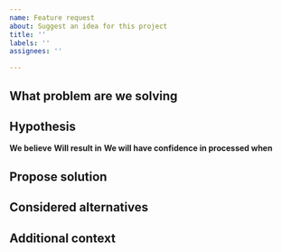 ```yaml
---
name: Feature request
about: Suggest an idea for this project
title: ''
labels: ''
assignees: ''

---
```


## What problem are we solving 
<A clear and concise description of what the problem is>

## Hypothesis
**We believe** <this capability>
**Will result in** <this outcome>
**We will have confidence in processed when** <we see a measurable signal>

## Propose solution
<A clear and concise description of what you want to happen>

## Considered alternatives 
<A clear and concise description of any alternative solutions or features you have considered>

## Additional context
<Add any other context or screenshots about the feature request here>
